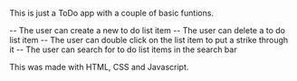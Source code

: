This is just a ToDo app with a couple of basic funtions.

-- The user can create a new to do list item
-- The user can delete a to do list item 
-- The user can double click on the list item to put a strike through it
-- The user can search for to do list items in the search bar

This was made with HTML, CSS and Javascript.